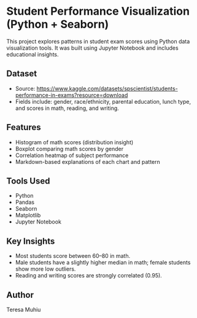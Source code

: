 # Student Performance Visualization (Python + Seaborn)

This project explores patterns in student exam scores using Python data visualization tools. It was built using Jupyter Notebook and includes educational insights.

## Dataset
- Source: https://www.kaggle.com/datasets/spscientist/students-performance-in-exams?resource=download
- Fields include: gender, race/ethnicity, parental education, lunch type, and scores in math, reading, and writing.

## Features
- Histogram of math scores (distribution insight)
- Boxplot comparing math scores by gender
- Correlation heatmap of subject performance
- Markdown-based explanations of each chart and pattern

## Tools Used
- Python
- Pandas
- Seaborn
- Matplotlib
- Jupyter Notebook

## Key Insights
- Most students score between 60–80 in math.
- Male students have a slightly higher median in math; female students show more low outliers.
- Reading and writing scores are strongly correlated (0.95).

## Author
Teresa Muhiu
